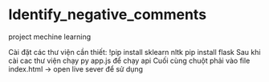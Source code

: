# Identify_negative_comments
project mechine learning


Cài đặt các thư viện cần thiết:
!pip install sklearn nltk
pip install flask
Sau khi cài cac thư viện chạy py app.js để chạy api 
Cuối cùng chuột phải vào file index.html -> open live sever để sử dụng 
